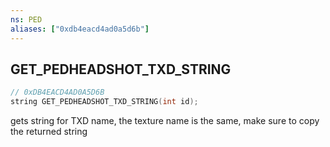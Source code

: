 ```yaml
---
ns: PED
aliases: ["0xdb4eacd4ad0a5d6b"]
---
```

## GET_PEDHEADSHOT_TXD_STRING

```c
// 0xDB4EACD4AD0A5D6B
string GET_PEDHEADSHOT_TXD_STRING(int id);
```

gets string for TXD name, the texture name is the same, make sure to copy the returned string

